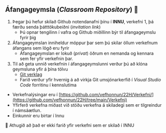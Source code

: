 ## Áfangageymsla (_Classroom Repository_)  👋

1.  Þegar þú hefur skilað Github notendanafni þínu í **INNU**, verkefni 1, þá færðu senda þátttökubeiðni (_invitation link_) 
    * Þú opnar tengilinn í vafra og Github miðillinn býr til áfangageymslu fyrir þig
2. Áfangageymslan inniheldur möppur þar sem þú skilar öllum verkefnum áfangans sem lögð eru fyrir
   * Áfangageymslan er lokuð (_privat_) öðrum en nemanda og kennara sem fer yfir verkefnin þar.
3. Til að geta unnið verkefnin í áfangageymslunni verður þú að klóna geymsluna yfir á þína tölvu
   * [Git verklag](https://vefgrunnur.github.io/verkefnaskil/git_verklag.html)
   * Farið verður yfir hvernig á að virkja Git umsjónarkerfið í _Visual Studio Code_ forritinu í kennslutíma

* Verkefnalýsingar eru í [https://github.com/vefhonnun/22H/Verkefni/](https://github.com/vefhonnun/22H/tree/main/Verkefni)
* Yfirferð verkefna miðast við stöðu verkefna á skiladegi sem er tilgreindur í námsáætlun. 
* Einkunnir eru birtar í Innu

🧙 Athugið að það er ekki farið yfir verkefni sem er skilað í INNU
